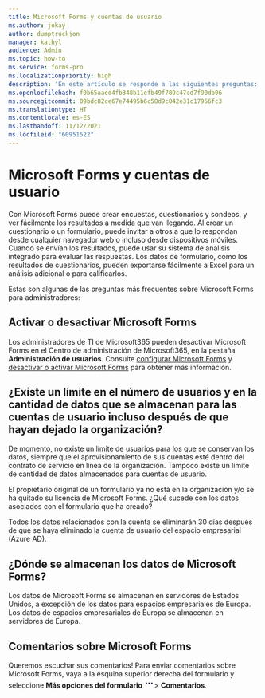 ```yaml
---
title: Microsoft Forms y cuentas de usuario
ms.author: jokay
author: dumptruckjon
manager: kathyl
audience: Admin
ms.topic: how-to
ms.service: forms-pro
ms.localizationpriority: high
description: 'En este artículo se responde a las siguientes preguntas: ¿Cómo puedo desactivar o activar Microsoft Forms en mi organización? ¿Existe un límite en el número de usuarios y en la cantidad de datos que se almacenan para las cuentas de usuario incluso después de que hayan dejado la organización? El propietario original de un formulario ya no está en la organización o su licencia de Microsoft Forms se ha quitado. ¿Qué sucede con los datos asociados con el formulario que ha creado? ¿Dónde se almacenan los datos de Microsoft Forms?'
ms.openlocfilehash: f0b65aaed4fb348b11efb49f789c47cd7f90db06
ms.sourcegitcommit: 09bdc82ce67e74495b6c58d9c842e31c17956fc3
ms.translationtype: HT
ms.contentlocale: es-ES
ms.lasthandoff: 11/12/2021
ms.locfileid: "60951522"
---
```

# <a name="microsoft-forms-and-user-accounts"></a>Microsoft Forms y cuentas de usuario

Con Microsoft Forms puede crear encuestas, cuestionarios y sondeos, y ver fácilmente los resultados a medida que van llegando. Al crear un cuestionario o un formulario, puede invitar a otros a que lo respondan desde cualquier navegador web o incluso desde dispositivos móviles. Cuando se envían los resultados, puede usar su sistema de análisis integrado para evaluar las respuestas. Los datos de formulario, como los resultados de cuestionarios, pueden exportarse fácilmente a Excel para un análisis adicional o para calificarlos.

Estas son algunas de las preguntas más frecuentes sobre Microsoft Forms para administradores:

## <a name="turn-off-or-turn-on-microsoft-forms"></a>Activar o desactivar Microsoft Forms

Los administradores de TI de Microsoft365 pueden desactivar Microsoft Forms en el Centro de administración de Microsoft365, en la pestaña **Administración de usuarios**. Consulte [configurar Microsoft Forms](https://support.microsoft.com/office/set-up-microsoft-forms-cc52287a-4550-464d-9a1b-457bf9df2240) y [desactivar o activar Microsoft Forms](https://support.microsoft.com/office/turn-off-or-turn-on-microsoft-forms-8dcbf3ab-f2d6-459a-b8be-8d9892132a43) para obtener más información.

## <a name="is-there-a-limit-to-the-number-of-users-and-amount-of-data-stored-for-user-accounts-even-after-they-have-left-my-organization"></a>¿Existe un límite en el número de usuarios y en la cantidad de datos que se almacenan para las cuentas de usuario incluso después de que hayan dejado la organización?

De momento, no existe un límite de usuarios para los que se conservan los datos, siempre que el aprovisionamiento de sus cuentas esté dentro del contrato de servicio en línea de la organización. Tampoco existe un límite de cantidad de datos almacenados para cuentas de usuario.

El propietario original de un formulario ya no está en la organización y/o se ha quitado su licencia de Microsoft Forms. ¿Qué sucede con los datos asociados con el formulario que ha creado?

Todos los datos relacionados con la cuenta se eliminarán 30 días después de que se haya eliminado la cuenta de usuario del espacio empresarial (Azure AD).

## <a name="where-data-is-stored-for-microsoft-forms"></a>¿Dónde se almacenan los datos de Microsoft Forms?

Los datos de Microsoft Forms se almacenan en servidores de Estados Unidos, a excepción de los datos para espacios empresariales de Europa. Los datos de espacios empresariales de Europa se almacenan en servidores de Europa.

## <a name="feedback-for-microsoft-forms"></a>Comentarios sobre Microsoft Forms

Queremos escuchar sus comentarios\! Para enviar comentarios sobre Microsoft Forms, vaya a la esquina superior derecha del formulario y seleccione **Más opciones del formulario** ![Botón Más opciones](./media/image2.png)\> **Comentarios**.

